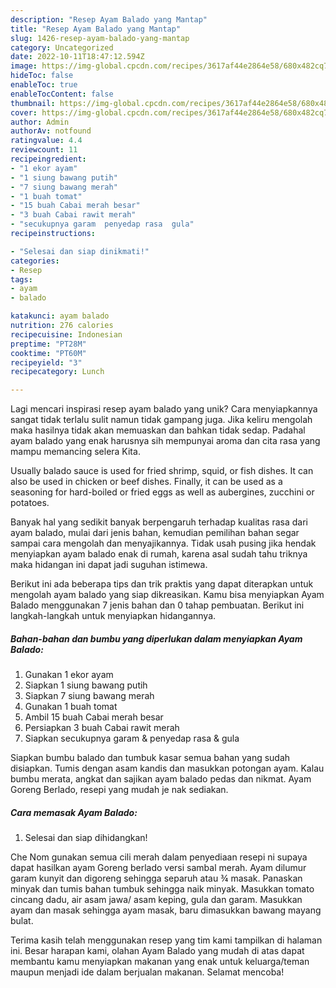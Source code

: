 ```yaml
---
description: "Resep Ayam Balado yang Mantap"
title: "Resep Ayam Balado yang Mantap"
slug: 1426-resep-ayam-balado-yang-mantap
category: Uncategorized
date: 2022-10-11T18:47:12.594Z
image: https://img-global.cpcdn.com/recipes/3617af44e2864e58/680x482cq70/ayam-balado-foto-resep-utama.jpg
hideToc: false
enableToc: true
enableTocContent: false
thumbnail: https://img-global.cpcdn.com/recipes/3617af44e2864e58/680x482cq70/ayam-balado-foto-resep-utama.jpg
cover: https://img-global.cpcdn.com/recipes/3617af44e2864e58/680x482cq70/ayam-balado-foto-resep-utama.jpg
author: Admin
authorAv: notfound
ratingvalue: 4.4
reviewcount: 11
recipeingredient:
- "1 ekor ayam"
- "1 siung bawang putih"
- "7 siung bawang merah"
- "1 buah tomat"
- "15 buah Cabai merah besar"
- "3 buah Cabai rawit merah"
- "secukupnya garam  penyedap rasa  gula"
recipeinstructions:

- "Selesai dan siap dinikmati!"
categories:
- Resep
tags:
- ayam
- balado

katakunci: ayam balado 
nutrition: 276 calories
recipecuisine: Indonesian
preptime: "PT28M"
cooktime: "PT60M"
recipeyield: "3"
recipecategory: Lunch

---
```





Lagi mencari inspirasi resep ayam balado yang unik? Cara menyiapkannya sangat tidak terlalu sulit namun tidak gampang juga. Jika keliru mengolah maka hasilnya tidak akan memuaskan dan bahkan tidak sedap. Padahal ayam balado yang enak harusnya sih mempunyai aroma dan cita rasa yang mampu memancing selera Kita.





Usually balado sauce is used for fried shrimp, squid, or fish dishes. It can also be used in chicken or beef dishes. Finally, it can be used as a seasoning for hard-boiled or fried eggs as well as aubergines, zucchini or potatoes.

Banyak hal yang sedikit banyak berpengaruh terhadap kualitas rasa dari ayam balado, mulai dari jenis bahan, kemudian pemilihan bahan segar sampai cara mengolah dan menyajikannya. Tidak usah pusing jika hendak menyiapkan ayam balado enak di rumah, karena asal sudah tahu triknya maka hidangan ini dapat jadi suguhan istimewa.






Berikut ini ada beberapa tips dan trik praktis yang dapat diterapkan untuk mengolah ayam balado yang siap dikreasikan. Kamu bisa menyiapkan Ayam Balado menggunakan 7 jenis bahan dan 0 tahap pembuatan. Berikut ini langkah-langkah untuk menyiapkan hidangannya.

<!--inarticleads1-->

##### Bahan-bahan dan bumbu yang diperlukan dalam menyiapkan Ayam Balado:

1. Gunakan 1 ekor ayam
1. Siapkan 1 siung bawang putih
1. Siapkan 7 siung bawang merah
1. Gunakan 1 buah tomat
1. Ambil 15 buah Cabai merah besar
1. Persiapkan 3 buah Cabai rawit merah
1. Siapkan secukupnya garam &amp; penyedap rasa &amp; gula


Siapkan bumbu balado dan tumbuk kasar semua bahan yang sudah disiapkan. Tumis dengan asam kandis dan masukkan potongan ayam. Kalau bumbu merata, angkat dan sajikan ayam balado pedas dan nikmat. Ayam Goreng Berlado, resepi yang mudah je nak sediakan. 

<!--inarticleads2-->

##### Cara memasak Ayam Balado:


1. Selesai dan siap dihidangkan!

Che Nom gunakan semua cili merah dalam penyediaan resepi ni supaya dapat hasilkan ayam Goreng berlado versi sambal merah. Ayam dilumur garam kunyit dan digoreng sehingga separuh atau ¾ masak. Panaskan minyak dan tumis bahan tumbuk sehingga naik minyak. Masukkan tomato cincang dadu, air asam jawa/ asam keping, gula dan garam. Masukkan ayam dan masak sehingga ayam masak, baru dimasukkan bawang mayang bulat. 

Terima kasih telah menggunakan resep yang tim kami tampilkan di halaman ini. Besar harapan kami, olahan Ayam Balado yang mudah di atas dapat membantu kamu menyiapkan makanan yang enak untuk keluarga/teman maupun menjadi ide dalam berjualan makanan. Selamat mencoba!

